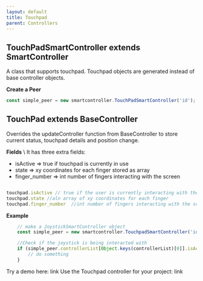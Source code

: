 ```yaml
---
layout: default
title: Touchpad
parent: Controllers
---
```


## TouchPadSmartController extends SmartController
A class that supports touchpad. Touchpad objects are generated instead of base controller objects. 

**Create a Peer** 
```javascript
const simple_peer = new smartcontroller.TouchPadSmartController('id'); 
```

## TouchPad extends BaseController
Overrides the updateController function from BaseController to store current status, touchpad details and position change.

**Fields**  \\
 It has three extra fields:
 * isActive => true if touchpad is currently in use 
 * state => xy coordinates for each finger stored as array
 * finger_number => int number of fingers interacting with the screen

```javascript

touchpad.isActive // true if the user is currently interacting with the phone screen
touchpad.state //aln array of xy coordinates for each finger
touchpad.finger_number  //int number of fingers interacting with the screen 

```

**Example**
```javascript
    // make a JoystickSmartController object
    const simple_peer = new smartcontroller.TouchpadSmartController('id'); 

    //Check if the joystick is being interacted with
    if (simple_peer.controllerList[Object.keys(controllerList)[0]].isActive){
        // do something
    }
```


Try a demo here: link
Use the Touchpad controller for your project: link
